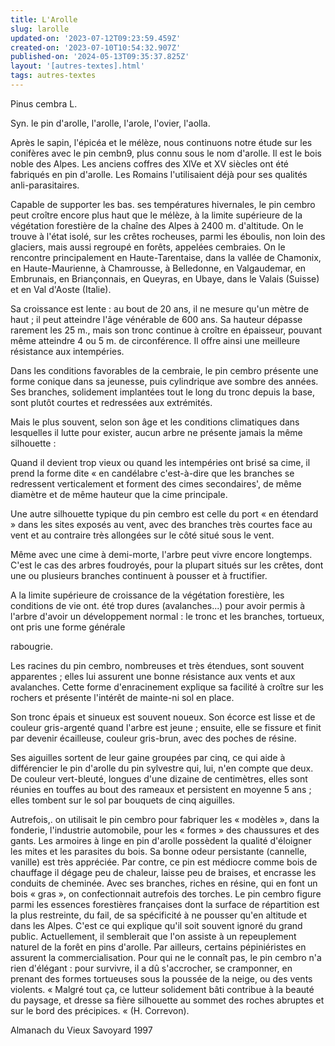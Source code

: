 ```yaml
---
title: L'Arolle
slug: larolle
updated-on: '2023-07-12T09:23:59.459Z'
created-on: '2023-07-10T10:54:32.907Z'
published-on: '2024-05-13T09:35:37.825Z'
layout: '[autres-textes].html'
tags: autres-textes
---
```


Pinus cembra L.

Syn. le pin d'arolle, l'arolle, l'arole, l'ovier, l'aolla.

Après le sapin, l'épicéa et le mélèze, nous continuons notre étude sur les conifères avec le pin cembn9, plus connu sous le nom d'arolle. Il est le bois noble des Alpes. Les anciens coffres des XlVe et XV siècles ont été fabriqués en pin d'arolle. Les Romains l'utilisaient déjà pour ses qualités anli-parasitaires.

Capable de supporter les bas. ses températures hivernales, le pin cembro peut croître encore plus haut que le mélèze, à la limite supérieure de la végétation forestière de la chaîne des Alpes à 2400 m. d'altitude. On le trouve à l'état isolé, sur les crêtes rocheuses, parmi les éboulis, non loin des glaciers, mais aussi regroupé en forêts, appelées cembraies. On le rencontre principalement en Haute-Tarentaise, dans la vallée de Chamonix, en Haute-Maurienne, à Chamrousse, à Belledonne, en Valgaudemar, en Embrunais, en Briançonnais, en Queyras, en Ubaye, dans le Valais (Suisse) et en Val d'Aoste (Italie).

Sa croissance est lente : au bout de 20 ans, il ne mesure qu'un mètre de haut ; il peut atteindre l'âge vénérable de 600 ans. Sa hauteur dépasse rarement les 25 m., mais son tronc continue à croître en épaisseur, pouvant même atteindre 4 ou 5 m. de circonférence. Il offre ainsi une meilleure résistance aux intempéries.

Dans les conditions favorables de la cembraie, le pin cembro présente une forme conique dans sa jeunesse, puis cylindrique ave sombre des années. Ses branches, solidement implantées tout le long du tronc depuis la base, sont plutôt courtes et redressées aux extrémités.

Mais le plus souvent, selon son âge et les conditions climatiques dans lesquelles il lutte pour exister, aucun arbre ne présente jamais la même silhouette :

Quand il devient trop vieux ou quand les intempéries ont brisé sa cime, il prend la forme dite « en candélabre c'est-à-dire que les branches se redressent verticalement et forment des cimes secondaires', de même diamètre et de même hauteur que la cime principale.

Une autre silhouette typique du pin cembro est celle du port « en étendard » dans les sites exposés au vent, avec des branches très courtes face au vent et au contraire très allongées sur le côté situé sous le vent.

Même avec une cime à demi-morte, l'arbre peut vivre encore longtemps. C'est le cas des arbres foudroyés, pour la plupart situés sur les crêtes, dont une ou plusieurs branches continuent à pousser et à fructifier.

A la limite supérieure de croissance de la végétation forestière, les conditions de vie ont. été trop dures (avalanches...) pour avoir permis à l'arbre d'avoir un développement normal : le tronc et les branches, tortueux, ont pris une forme générale

rabougrie.

Les racines du pin cembro, nombreuses et très étendues, sont souvent apparentes ; elles lui assurent une bonne résistance aux vents et aux avalanches. Cette forme d'enracinement explique sa facilité à croître sur les rochers et présente l'intérêt de mainte-ni sol en place.

Son tronc épais et sinueux est souvent noueux. Son écorce est lisse et de couleur gris-argenté quand l'arbre est jeune ; ensuite, elle se fissure et finit par devenir écailleuse, couleur gris-brun, avec des poches de résine.

Ses aiguilles sortent de leur gaine groupées par cinq, ce qui aide à différencier le pin d'arolle du pin sylvestre qui, lui, n'en compte que deux. De couleur vert-bleuté, longues d'une dizaine de centimètres, elles sont réunies en touffes au bout des rameaux et persistent en moyenne 5 ans ; elles tombent sur le sol par bouquets de cinq aiguilles.

Autrefois,. on utilisait le pin cembro pour fabriquer les « modèles », dans la fonderie, l'industrie automobile, pour les « formes » des chaussures et des gants. Les armoires à linge en pin d'arolle possèdent la qualité d'éloigner les mites et les parasites du bois. Sa bonne odeur persistante (cannelle, vanille) est très appréciée. Par contre, ce pin est médiocre comme bois de chauffage il dégage peu de chaleur, laisse peu de braises, et encrasse les conduits de cheminée. Avec ses branches, riches en résine, qui en font un bois « gras », on confectionnait autrefois des torches. Le pin cembro figure parmi les essences forestières françaises dont la surface de répartition est la plus restreinte, du fail, de sa spécificité à ne pousser qu'en altitude et dans les Alpes. C'est ce qui explique qu'il soit souvent ignoré du grand public. Actuellement, il semblerait que l'on assiste à un repeuplement naturel de la forêt en pins d'arolle. Par ailleurs, certains pépiniéristes en assurent la commercialisation. Pour qui ne le connaît pas, le pin cembro n'a rien d'élégant : pour survivre, il a dû s'accrocher, se cramponner, en prenant des formes tortueuses sous la poussée de la neige, ou des vents violents. « Malgré tout ça, ce lutteur solidement bâti contribue à la beauté du paysage, et dresse sa fière silhouette au sommet des roches abruptes et sur le bord des précipices. « (H. Correvon).

Almanach du Vieux Savoyard 1997
